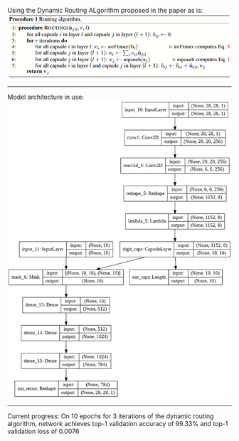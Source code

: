 Using the Dynamic Routing ALgorithm proposed in the paper as is:
![Using the Dynamic Routing ALgorithm proposed in the paper as is:](https://github.com/Utkarsh87/Capsule-Networks/blob/master/mnist%20experiments/images/Dynamic%20Routing.PNG)

---------------------------------------------------------------------------------------------------------------------------------------------------------------------------

Model architecture in use:
![Model architecture in use:](https://github.com/Utkarsh87/Capsule-Networks/blob/master/mnist%20experiments/images/model1.png)

----------------------------------------------------------------------------------------------------------------------------------------------------------------------------

Current progress: On 10 epochs for 3 iterations of the dynamic routing algorithm, network achieves top-1 validation accuracy of 99.33% and top-1 validation loss of 0.0076
